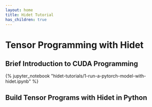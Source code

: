 ```yaml
---
layout: home
title: Hidet Tutorial
has_children: true
---
```


# Tensor Programming with Hidet

## Brief Introduction to CUDA Programming

{% jupyter_notebook "hidet-tutorials/1-run-a-pytorch-model-with-hidet.ipynb" %}

## Build Tensor Programs with Hidet in Python
